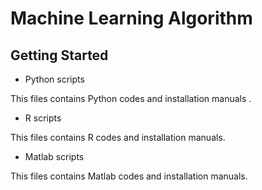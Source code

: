 # Machine Learning Algorithm

## Getting Started 

* Python scripts

This files contains Python codes and installation manuals .

* R scripts

This files contains R codes and installation manuals.

* Matlab scripts

This files contains Matlab codes and installation manuals.


